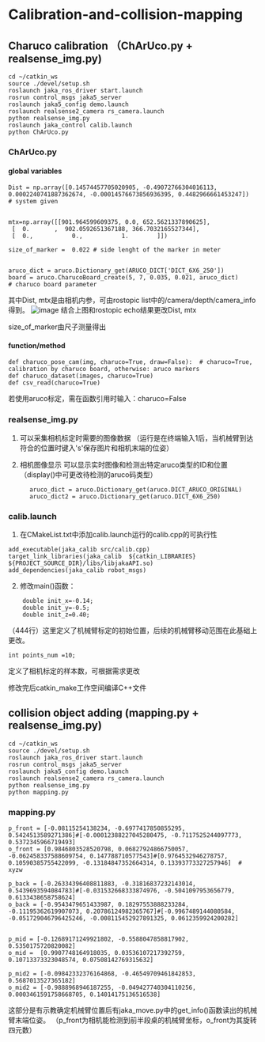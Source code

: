 # Calibration-and-collision-mapping

## Charuco calibration （ChArUco.py + realsense_img.py)
```shell
cd ~/catkin_ws
source ./devel/setup.sh
roslaunch jaka_ros_driver start.launch
rosrun control_msgs jaka5_server
roslaunch jaka5_config demo.launch
roslaunch realsense2_camera rs_camera.launch
python realsense_img.py
roslaunch jaka_control calib.launch
python ChArUco.py
```
### ChArUco.py
#### global variables
```shell
Dist = np.array([0.14574457705020905, -0.49072766304016113, 0.0002240741887362674, -0.00014576673856936395, 0.4482966661453247])  # system given


mtx=np.array([[901.964599609375, 0.0, 652.5621337890625],
 [  0.       ,  902.0592651367188, 366.7032165527344],
 [  0.,           0.,           1.        ]])

size_of_marker =  0.022 # side lenght of the marker in meter         


aruco_dict = aruco.Dictionary_get(ARUCO_DICT['DICT_6X6_250'])
board = aruco.CharucoBoard_create(5, 7, 0.035, 0.021, aruco_dict)       # charuco board parameter
```
其中Dist, mtx是由相机内参，可由rostopic list中的/camera/depth/camera_info得到。
![image](https://github.com/programme184/Notes/assets/118700233/7f9f40f2-71a6-47ae-a3a7-b4adcd6189a3)
结合上图和rostopic echo结果更改Dist, mtx

size_of_marker由尺子测量得出
#### function/method
```shell
def charuco_pose_cam(img, charuco=True, draw=False):  # charuco=True, calibration by charuco board, otherwise: aruco markers
def charuco_dataset(images, charuco=True)
def csv_read(charuco=True)
```
若使用aruco标定，需在函数引用时输入：charuco=False

### realsense_img.py
1. 可以采集相机标定时需要的图像数据
（运行是在终端输入1后，当机械臂到达符合的位置时键入's'保存图片和相机末端的位姿）

2. 相机图像显示
可以显示实时图像和检测出特定aruco类型的ID和位置
（display()中可更改待检测的aruco码类型）
  ```shell
        aruco_dict = aruco.Dictionary_get(aruco.DICT_ARUCO_ORIGINAL)
        aruco_dict2 = aruco.Dictionary_get(aruco.DICT_6X6_250)
```
### calib.launch
1. 在CMakeList.txt中添加calib.launch运行的calib.cpp的可执行性
```shell
add_executable(jaka_calib src/calib.cpp)
target_link_libraries(jaka_calib  ${catkin_LIBRARIES} ${PROJECT_SOURCE_DIR}/libs/libjakaAPI.so)
add_dependencies(jaka_calib robot_msgs)
```
2. 修改main()函数：
```shell
    double init_x=-0.14;
    double init_y=-0.5;
    double init_z=0.40;
```
（444行）这里定义了机械臂标定的初始位置，后续的机械臂移动范围在此基础上更改。
```shell
int points_num =10; 
```
定义了相机标定的样本数，可根据需求更改

修改完后catkin_make工作空间编译C++文件

## collision object adding (mapping.py + realsense_img.py)
```shell
cd ~/catkin_ws
source ./devel/setup.sh
roslaunch jaka_ros_driver start.launch
rosrun control_msgs jaka5_server
roslaunch jaka5_config demo.launch
roslaunch realsense2_camera rs_camera.launch
python realsense_img.py
python mapping.py
```
### mapping.py
```
p_front = [-0.08115254138234, -0.6977417850855295, 0.5424513589271386]#[-0.00012388227045280475, -0.7117525244097773, 0.5372345966719493]
o_front = [0.9846803528520798, 0.06827924866750057, -0.062458337588609754, 0.147788710577543]#[0.9764532946278757, 0.10590385755422099, -0.13184847352664314, 0.13393773327257946]  # xyzw
    
p_back = [-0.26334396408811883, -0.31816837232143014, 0.5439693594084783]#[-0.031532668333874976, -0.5041097953656779, 0.6133438658758624]
o_back = [-0.9543479651433987, 0.18297553888233284, -0.11195362619907073, 0.20786124982365767]#[-0.9967489144080584, -0.051729046796425246, -0.008115452927891325, 0.0612359924200282]


p_mid = [-0.12689171249921802, -0.5588047858817902, 0.5350175720820082] 
o_mid =  [0.9907748164918035, 0.03536107217392759, 0.10713373323048574, 0.07508142769315632]

p_mid2 = [-0.09842332376164868, -0.46549709461842853, 0.5687013527365182] 
o_mid2 = [-0.9888968946187255, -0.049427740304110256, 0.0003461591758668705, 0.14014175136516538]
```
这部分是有示教确定机械臂位置后有jaka_move.py中的get_info()函数读出的机械臂末端位姿。
（p_front为相机能检测到前半段桌的机械臂坐标，o_front为其旋转四元数）





